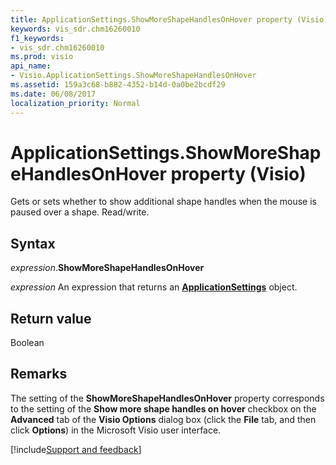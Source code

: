 ```yaml
---
title: ApplicationSettings.ShowMoreShapeHandlesOnHover property (Visio)
keywords: vis_sdr.chm16260010
f1_keywords:
- vis_sdr.chm16260010
ms.prod: visio
api_name:
- Visio.ApplicationSettings.ShowMoreShapeHandlesOnHover
ms.assetid: 159a3c68-b882-4352-b14d-0a0be2bcdf29
ms.date: 06/08/2017
localization_priority: Normal
---
```



# ApplicationSettings.ShowMoreShapeHandlesOnHover property (Visio)

Gets or sets whether to show additional shape handles when the mouse is paused over a shape. Read/write.


## Syntax

_expression_.**ShowMoreShapeHandlesOnHover**

_expression_ An expression that returns an **[ApplicationSettings](Visio.ApplicationSettings.md)** object.


## Return value

Boolean


## Remarks

The setting of the **ShowMoreShapeHandlesOnHover** property corresponds to the setting of the **Show more shape handles on hover** checkbox on the **Advanced** tab of the **Visio Options** dialog box (click the **File** tab, and then click **Options**) in the Microsoft Visio user interface.

[!include[Support and feedback](~/includes/feedback-boilerplate.md)]